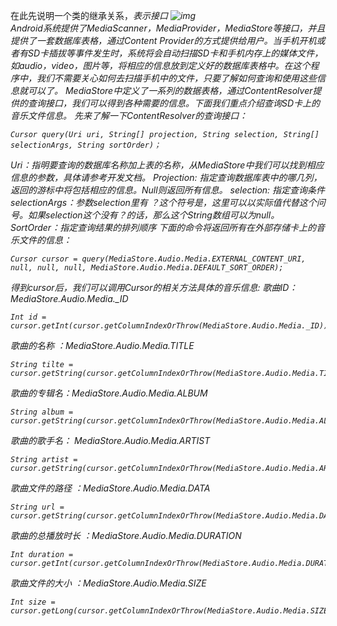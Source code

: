 在此先说明一个类的继承关系，<I>表示接口
![img](P)  
Android系统提供了MediaScanner，MediaProvider，MediaStore等接口，并且提供了一套数据库表格，通过Content Provider的方式提供给用户。当手机开机或者有SD卡插拔等事件发生时，系统将会自动扫描SD卡和手机内存上的媒体文件，如audio，video，图片等，将相应的信息放到定义好的数据库表格中。在这个程序中，我们不需要关心如何去扫描手机中的文件，只要了解如何查询和使用这些信息就可以了。
MediaStore中定义了一系列的数据表格，通过ContentResolver提供的查询接口，我们可以得到各种需要的信息。下面我们重点介绍查询SD卡上的音乐文件信息。
先来了解一下ContentResolver的查询接口：
```  
Cursor query(Uri uri, String[] projection, String selection, String[] selectionArgs, String sortOrder)；
```
Uri：指明要查询的数据库名称加上表的名称，从MediaStore中我们可以找到相应信息的参数，具体请参考开发文档。
Projection: 指定查询数据库表中的哪几列，返回的游标中将包括相应的信息。Null则返回所有信息。
selection: 指定查询条件
selectionArgs：参数selection里有 ？这个符号是，这里可以以实际值代替这个问号。如果selection这个没有？的话，那么这个String数组可以为null。
SortOrder：指定查询结果的排列顺序
下面的命令将返回所有在外部存储卡上的音乐文件的信息：
```  
Cursor cursor = query(MediaStore.Audio.Media.EXTERNAL_CONTENT_URI, null, null, null, MediaStore.Audio.Media.DEFAULT_SORT_ORDER);
```
得到cursor后，我们可以调用Cursor的相关方法具体的音乐信息:
歌曲ID：MediaStore.Audio.Media._ID
```  
Int id = cursor.getInt(cursor.getColumnIndexOrThrow(MediaStore.Audio.Media._ID));
```
歌曲的名称 ：MediaStore.Audio.Media.TITLE
```  
String tilte = cursor.getString(cursor.getColumnIndexOrThrow(MediaStore.Audio.Media.TITLE));
```
歌曲的专辑名：MediaStore.Audio.Media.ALBUM
```  
String album = cursor.getString(cursor.getColumnIndexOrThrow(MediaStore.Audio.Media.ALBUM));
```
歌曲的歌手名： MediaStore.Audio.Media.ARTIST
```  
String artist = cursor.getString(cursor.getColumnIndexOrThrow(MediaStore.Audio.Media.ARTIST));
```
歌曲文件的路径 ：MediaStore.Audio.Media.DATA
```  
String url = cursor.getString(cursor.getColumnIndexOrThrow(MediaStore.Audio.Media.DATA));
```
歌曲的总播放时长 ：MediaStore.Audio.Media.DURATION
```  
Int duration = cursor.getInt(cursor.getColumnIndexOrThrow(MediaStore.Audio.Media.DURATION));
```
歌曲文件的大小 ：MediaStore.Audio.Media.SIZE
```  
Int size = cursor.getLong(cursor.getColumnIndexOrThrow(MediaStore.Audio.Media.SIZE));
```